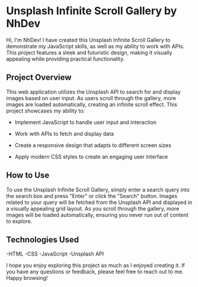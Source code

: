 # Unsplash Infinite Scroll Gallery by NhDev


Hi, I'm NhDev! I have created this Unsplash Infinite Scroll Gallery to demonstrate my JavaScript skills, as well as my ability to work with APIs. This project features a sleek and futuristic design, making it visually appealing while providing practical functionality.

## Project Overview

This web application utilizes the Unsplash API to search for and display images based on user input. As users scroll through the gallery, more images are loaded automatically, creating an infinite scroll effect. This project showcases my ability to:

- Implement JavaScript to handle user input and interaction

- Work with APIs to fetch and display data

- Create a responsive design that adapts to different screen sizes

- Apply modern CSS styles to create an engaging user interface

## How to Use


To use the Unsplash Infinite Scroll Gallery, simply enter a search query into the search box and press "Enter" or click the "Search" button. Images related to your query will be fetched from the Unsplash API and displayed in a visually appealing grid layout. As you scroll through the gallery, more images will be loaded automatically, ensuring you never run out of content to explore.

## Technologies Used

-HTML
-CSS
-JavaScript
-Unsplash API

I hope you enjoy exploring this project as much as I enjoyed creating it. If you have any questions or feedback, please feel free to reach out to me. Happy browsing!
